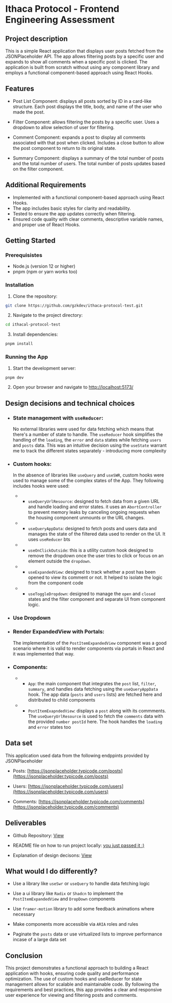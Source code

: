 # Ithaca Protocol - Frontend Engineering Assessment

## Project description

This is a simple React application that displays user posts fetched from the JSONPlaceholder API. The app allows filtering posts by a specific user and expands to show all comments when a specific post is clicked. The application is built from scratch without using any component library and employs a functional component-based approach using React Hooks.

## Features

- Post List Component: displays all posts sorted by ID in a card-like structure.
  Each post displays the title, body, and name of the user who made the post.

- Filter Component: allows filtering the posts by a specific user.
  Uses a dropdown to allow selection of user for filtering.

- Comment Component: expands a post to display all comments associated with that post when clicked. Includes a close button to allow the post component to return to its original state.

- Summary Component: displays a summary of the total number of posts and the total number of users. The total number of posts updates based on the filter component.

## Additional Requirements

- Implemented with a functional component-based approach using React Hooks.
- The app includes basic styles for clarity and readability.
- Tested to ensure the app updates correctly when filtering.
- Ensured code quality with clear comments, descriptive variable names, and proper use of React Hooks.

## Getting Started

### Prerequisistes

- Node.js (version 12 or higher)
- pnpm (npm or yarn works too)

### Installation

1. Clone the repository:

```bash
git clone https://github.com/gzkdev/ithaca-protocol-test.git
```

2. Navigate to the project directory:

```bash
cd ithacal-protocol-test
```

3. Install dependencies:

```bash
pnpm install
```

### Running the App

1. Start the development server:

```bash
pnpm dev
```

2. Open your browser and navigate to [http://localhost:5173/](http://localhost:5173/)

## Design decisions and technical choices

- ### State management with `useReducer`:

  No external libraries were used for data fetching which means that there's a number of state to handle. The `useReducer` hook simplifies the handling of the `loading`, the `error` and `data` states while fetching `users` and `posts` data. This was an intuitive decision using the `useState` warrant me to track the different states separately - introducing more complexity

- ### Custom hooks:

  In the absence of libraries like `useQuery` and `useSWR`, custom hooks were used to manage some of the complex states of the App. They following includes hooks were used:

  - - `useQueryUrlResource`: designed to fetch data from a given URL and handle loading and error states. it uses an `AbortController` to prevent memory leaks by canceling ongoing requests when the housing component unmounts or the URL changes.

  - - `useQueryAppData`: designed to fetch posts and users data and manages the state of the filtered data used to render on the UI. It uses `useReducer` bts

  - - `useOnClickOutside`: this is a utility custom hook designed to remove the dropdown once the user tries to click or focus on an element outside the `dropdown`.

  - - `useExpandedView`: designed to track whether a post has been opened to view its comment or not. It helped to isolate the logic from the component code

  - - `useToggleDropdown`: designed to manage the `open` and `closed` states and the filter component and separate UI from component logic.

- ### Use Dropdown

- ### Render ExpandedView with Portals:

  The implementation of the `PostItemExpandedView` component was a good scenario where it is valid to render components via portals in React and it was implemented that way.

- ### Components:

  - - `App`: the main component that integrates the `post` list, `filter`, `summary`, and handles data fetching using the `useQueryAppData` hook. The app data (`posts` and `users` lists) are fetched here and distributed to child components

  - - `PostItemExapndedView`: displays a `post` along with its commments. The `useQueryUrlResource` is used to fetch the `comments` data with the provided `number postId` here. The hook handles the `loading` and `error` states too

## Data set

This application used data from the following endppints provided by JSONPlaceholder

- Posts: [https://jsonplaceholder.typicode.com/posts](https://jsonplaceholder.typicode.com/posts)

- Users: [https://jsonplaceholder.typicode.com/users](https://jsonplaceholder.typicode.com/users)

- Comments: [https://jsonplaceholder.typicode.com/comments](https://jsonplaceholder.typicode.com/comments)

## Deliverables

- Github Repository: [View](https://github.com/gzkdev/ithaca-protocol-test)

- README file on how to run project locally: [you just passed it :)](#getting-started)

- Explanation of design decisons: [View](#design-decisions-and-technical-choices)

## What would I do differently?

- Use a library like `useSwr` or `useQuery` to handle data fetching logic

- Use a ui library like `Radix` or `Shadcn` to implement the `PostItemExpandedView` and `DropDown` components

- Use `framer-motion` library to add some feedback animations where necessary

- Make components more accessible via `ARIA` roles and rules

- Paginate the `posts` data or use virtualized lists to improve performance incase of a large data set

## Conclusion

This project demonstrates a functional approach to building a React application with hooks, ensuring code quality and performance optimization. The use of custom hooks and useReducer for state management allows for scalable and maintainable code. By following the requirements and best practices, this app provides a clear and responsive user experience for viewing and filtering posts and comments.
